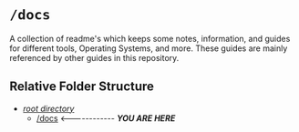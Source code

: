 # `/docs`

A collection of readme's which keeps some notes, information, and guides for different tools, Operating Systems, and more. These guides are mainly referenced by other guides in this repository.

## Relative Folder Structure

- [*root directory*](../README.md)
  - [/docs](./README.md) <------------ ***YOU ARE HERE***

